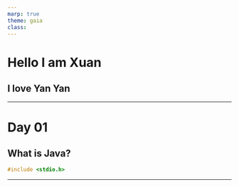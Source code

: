 ```yaml
---
marp: true
theme: gaia
class: 
---
```


# <!-- fit --> Hello I am Xuan

## I love **Yan Yan**


---

# Day 01

## What is **Java**?
```cpp
#include <stdio.h>


```

---
